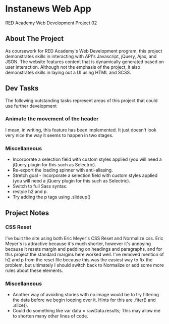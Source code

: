 # Instanews Web App

RED Academy Web Development Project 02

## About The Project

As coursework for RED Academy's Web Development program, this project demonstrates skills in interacting with API's Javascript, jQuery, Ajax, and JSON. The website features content that is dynamically generated based on user interaction. Although not the emphasis of the project, it also demonstrates skills in laying out a UI using HTML and SCSS.

## Dev Tasks

The following outstanding tasks represent areas of this project that could use further development

### Animate the movement of the header

I mean, in writing, this feature has been implemented. It just doesn't look very nice the way it seems to happen in two stages.

### Miscellaneous

- Incorporate a selection field with custom styles applied (you will need a jQuery plugin for this such as Selectric).
- Re-export the loading spinner with anti-aliasing.
- Stretch goal - Incorporate a selection field with custom styles applied (you will need a jQuery plugin for this such as Selectric).
- Switch to full Sass syntax.
- restyle h2 and p.
- Try adding the p tags using .slideup()

## Project Notes

### CSS Reset

I've built the site using both Eric Meyer's CSS Reset and Normalize.css. Eric Meyer's is attractive because it's much shorter, however it's annoying because it resets margin and padding on headings and paragraphs, and for this project the standard margins here worked well. I've removed mention of h2 and p from the reset file because this was the easiest way to fix the problem, but ultimately I should switch back to Normalize or add some more rules about these elements.

### Miscellaneous

- Another way of avoiding stories with no image would be to try filtering the data before we begin looping over it. Hints for this are .fiter() and .slice().
- Could do something like var data = rawData.results; This may allow me to shorten many other lines of code.

